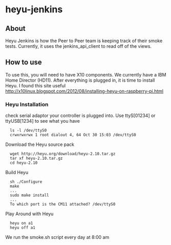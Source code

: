 heyu-jenkins
============

About
-----
Heyu Jenkins is how the Peer to Peer team is keeping track of their smoke tests. Currently, it uses the jenkins_api_client to read off of the views.

How to use
-----------
To use this, you will need to have X10 components. We currently have a IBM Home Director (HD11). After everything is plugged in, it is time to install Heyu. I found this site useful http://x10linux.blogspot.com/2012/08/installing-heyu-on-raspberry-pi.html

### Heyu Installation
check serial adaptor your controller is plugged into. Use ttyS[01234] or ttyUSB[1234] to see what you have
```
  ls -l /dev/ttyS0
  crwxrwxrwx 1 root dialout 4, 64 Oct 30 15:03 /dev/ttyS0
```
Download the Heyu source pack
```
  wget http://heyu.org/download/heyu-2.10.tar.gz
  tar xf heyu-2.10.tar.gz
  cd heyu-2.10
```
Build Heyu
```
  sh ./Configure
  make
  ...
  sudo make install
  ...
  To which port is the CM11 attached? /dev/ttyS0
```

Play Around with Heyu
```
  heyu on a1
  heyu off a1
```

We run the smoke.sh script every day at 8:00 am
